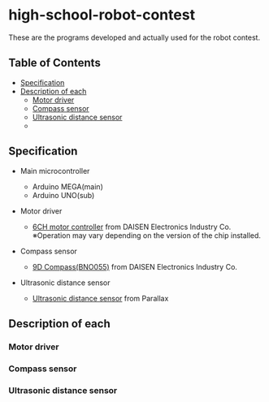 # high-school-robot-contest
These are the programs developed and actually used for the robot contest.

## Table of Contents
- [Specification](../main/README.md#specification)
- [Description of each](../main/README.md#description-of-each)
  - [Motor driver](../main/README.md#motor-driver)
  - [Compass sensor](../main/README.md#compass-sensor)
  - [Ultrasonic distance sensor](../main/README.md#ultrasonic-distance-sensor)
  - 

## Specification
- Main microcontroller
  - Arduino MEGA(main)
  - Arduino UNO(sub) 

- Motor driver
  - [6CH motor controller](https://www.daisen-netstore.com/shopdetail/000000000074/ct12/page1/order/)
  from DAISEN Electronics Industry Co.<br>
  ※Operation may vary depending on the version of the chip installed.

- Compass sensor
  - [9D Compass(BNO055)](https://www.daisen-netstore.com/shopdetail/000000000093/ct11/page1/order/)
  from DAISEN Electronics Industry Co.
 
- Ultrasonic distance sensor
  - [Ultrasonic distance sensor](https://www.daisen-netstore.com/shopdetail/000000000226/ct11/page1/order/)
  from Parallax
  
## Description of each
### Motor driver

### Compass sensor

### Ultrasonic distance sensor

### 
